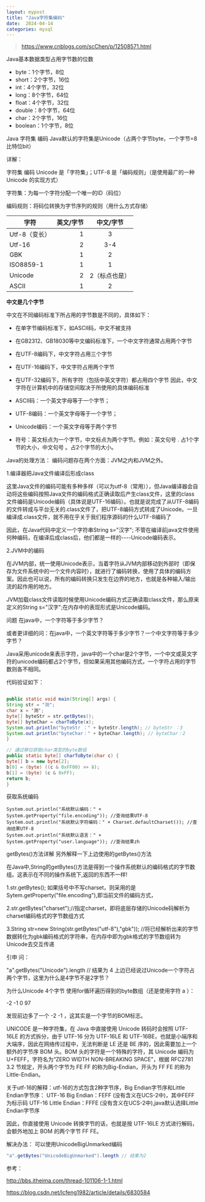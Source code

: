 ```yaml
---
layout: mypost
title: "Java字符集编码"
date:  2024-04-14
categories: mysql
---
```


>https://www.cnblogs.com/scChen/p/12508571.html

Java基本数据类型占用字节数的位数
* byte：1个字节，8位
* short：2个字节，16位
* int：4个字节，32位
* long：8个字节，64位
* float：4个字节，32位
* double：8个字节，64位
* char：2个字节，16位
* boolean：1个字节，8位



Java 字符集 编码
Java默认的字符集是Unicode（占两个字节byte，一个字节=8比特位bit）

详解：

字符集 编码
Unicode 是「字符集」；UTF-8 是「编码规则」（是使用最广的一种 Unicode 的实现方式）

字符集：为每一个字符分配一个唯一的ID（码位）

编码规则：将码位转换为字节序列的规则（用什么方式存储）



| 字符  |  英文/字节 | 中文/字节 |
|-----|-------:|:-----:|
| Utf-8（变长） | 1 |   3   |
| Utf-16  |   2 |  3-4   |
| GBK |    1 |  2  |
| ISO8859-1 |    1 |  1  |
| Unicode |    2 | 2（标点也是）  |
| ASCII |    1 |  2 |



**中文是几个字节**

中文在不同编码标准下所占用的字节数是不同的，具体如下：

* 在单字节编码标准下，如ASCII码，中文不被支持
* 在GB2312、GB18030等中文编码标准下，一个中文字符通常占用两个字节
* 在UTF-8编码下，中文字符占用三个字节
* 在UTF-16编码下，中文字符占用两个字节
* 在UTF-32编码下，所有字符（包括中英文字符）都占用四个字节
  因此，中文字符在计算机中的存储空间取决于所使用的具体编码标准



* ASCII码：一个英文字母等于一个字节；
* UTF-8编码：一个英文字母等于一个字节；
* Unicode编码：一个英文字母等于两个字节
* 符号：英文标点为一个字节，中文标点为两个字节。例如：英文句号 . 占1个字节的大小，中文句号 。占2个字节的大小。




Java的处理方法：
编码问题存在两个方面：JVM之内和JVM之外。

1.编译器把Java文件编译后形成class

这里Java文件的编码可能有多种多样（可以为utf-8（常用）），但Java编译器会自动将这些编码按照Java文件的编码格式正确读取后产生class文件，这里的class文件编码是Unicode编码（具体说是UTF-16编码）。也就是说完成了从UTF-8编码的文件转成与平台无关的.class文件了，把UTF-8编码方式转成了Unicode。一旦编译成.class文件，就不用在乎关于我们程序源码的什么UTF-8编码了

因此，在Java代码中定义一个字符串String s="汉字";
不管在编译前java文件使用何种编码，在编译后成class后，他们都是一样的----Unicode编码表示。

2.JVM中的编码

在JVM内部，统一使用Unicode表示，当着字符从JVM内部移动到外部时（即保存为文件系统中的一个文件内容时），就进行了编码转换，使用了具体的编码方案。因此也可以说，所有的编码转换只发生在边界的地方，也就是各种输入/输出流的起作用的地方。

JVM加载class文件读取时候使用Unicode编码方式正确读取class文件，那么原来定义的String s="汉字";在内存中的表现形式是Unicode编码。



问题
在java中，一个字符等于多少字节？

或者更详细的问：在java中，一个英文字符等于多少字节？一个中文字符等于多少字节？



Java采用unicode来表示字符，java中的一个char是2个字节，一个中文或英文字符的unicode编码都占2个字节，但如果采用其他编码方式，一个字符占用的字节数则各不相同。

代码验证如下：

```java

public static void main(String[] args) {
String str = "测";
char x = '测';
byte[] byteStr = str.getBytes();
byte[] byteChar = charToByte(x);
System.out.println("byteStr ：" + byteStr.length); // byteStr ：3
System.out.println("byteChar：" + byteChar.length); // byteChar：2
}

// 通过移位获取char类型的byte数组
public static byte[] charToByte(char c) {
byte[] b = new byte[2];
b[0] = (byte) ((c & 0xFF00) >> 8);
b[1] = (byte) (c & 0xFF);
return b;
}


```




获取系统编码
```
System.out.println("系统默认编码：" + System.getProperty("file.encoding")); //查询结果UTF-8
System.out.println("系统默认字符编码：" + Charset.defaultCharset()); //查询结果UTF-8
System.out.println("系统默认语言：" + System.getProperty("user.language")); //查询结果zh
```




getBytes()方法详解
另外解释一下上边使用的getBytes()方法

在Java中,String的getBytes()方法是得到一个操作系统默认的编码格式的字节数组。这表示在不同的操作系统下,返回的东西不一样!

1.str.getBytes();  如果括号中不写charset，则采用的是Sytem.getProperty("file.encoding"),即当前文件的编码方式，

2.str.getBytes("charset");//指定charset，即将底层存储的Unicode码解析为charset编码格式的字节数组方式

3.String  str=new String(str.getBytes("utf-8"),"gbk")); //将已经解析出来的字节数据转化为gbk编码格式的字符串，在内存中即为gbk格式的字节数组转为Unicode去交互传递



引申
问：

"a".getBytes("Unicode").length // 结果为 4
上边已经说过Unicode一个字符占两个字节，这里为什么是4字节不是2字节？

为什么Unicode 4个字节
使用for循环遍历得到的byte数组（还是使用字符 a ）：

-2 -1 0 97



发现前边多了一个 -2 -1 ，这其实是一个字节的BOM标志。

UNICODE 是一种字符集，在 Java 中直接使用 Unicode 转码时会按照 UTF-16LE 的方式拆分，由于 UTF-16 分为 UTF-16LE 和 UTF-16BE，也就是小端序和大端序，因此在网络传过程中，无法判断是 LE 还是 BE 序的，因此需要加上一个额外的字节序 BOM 头。BOM 头的字符是一个特殊的字符，其 Unicode 编码为 U+FEFF，字符名为“ZERO WIDTH NON-BREAKING SPACE”，根据 RFC2781 3.2 节规定，开头两个字节为 FE FF 的称为Big-Endian，开头为 FF FE 的称为 Little-Endian。



关于utf-16的解释：utf-16的方式包含2种字节序，Big Endian字节序和Little Endian字节序：
UTF-16 Big Endian：FEFF (没有含义在UCS-2中)，其中FEFF为标示码
UTF-16 Little Endian：FFFE (没有含义在UCS-2中),java默认选择Little Endian字节序



因此，你直接使用 Unicode 转换字节的话，也就是按 UTF-16LE 方式进行解码，会额外地加上 BOM 的两个字节 FF FE。

解决办法：
可以使用UnicodeBigUnmarked编码
```java
"a".getBytes("UnicodeBigUnmarked").length // 结果为2
```



参考：

http://bbs.itheima.com/thread-101106-1-1.html

https://blog.csdn.net/lcfeng1982/article/details/6830584 